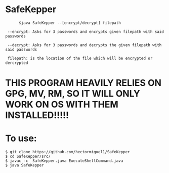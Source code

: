 # SafeKepper

          $java SafeKepper --[encrypt/decrypt] filepath 

 	 --encrypt: Asks for 3 passwords and encrypts given filepath with said passwords 
	 
	 --decrypt: Asks for 3 passwords and decrypts the given filepath with said passwords 
	 
	 filepath: is the location of the file which will be encrypted or dercrypted 
	 
# THIS PROGRAM HEAVILY RELIES ON GPG, MV, RM, SO IT WILL ONLY WORK ON OS WITH THEM INSTALLED!!!!!

	 
# To use:
	$ git clone https://github.com/hectormiguel1/SafeKepper
	$ cd SafeKepper/src/
	$ javac -c  SafeKepper.java ExecuteShellCommand.java
	$ java SafeKepper 
	 
